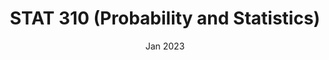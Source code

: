 ---
title: "STAT 310 (Probability and Statistics)"
collection: teaching
type: "Undergraduate course"
permalink: /teaching/2023-310
venue: "Rice University, Department of Statistics"
date: Jan 2023
location: "Houston, TX"
---